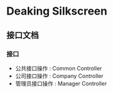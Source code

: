 # Deaking Silkscreen

<a name="paths"></a>
## 接口文档

### 接口

* 公共接口操作 : Common Controller
* 公司接口操作 : Company Controller
* 管理员接口操作 : Manager Controller



